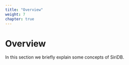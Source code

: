 ```yaml
---
title: "Overview"
weight: 7
chapter: true
---
```


# Overview

In this section we briefly explain some concepts of SiriDB.

